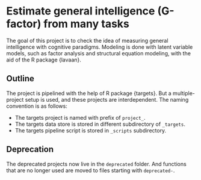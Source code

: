# Estimate general intelligence (G-factor) from many tasks

The goal of this project is to check the idea of measuring general intelligence with cognitive paradigms. Modeling is done with latent variable models, such as factor analysis and structural equation modeling, with the aid of the R package {lavaan}.

## Outline

The project is pipelined with the help of R package {targets}. But a multiple-project setup is used, and these projects are interdependent. The naming convention is as follows:

* The targets project is named with prefix of `project_`.
* The targets data store is stored in different subdirectory of `_targets`.
* The targets pipeline script is stored in `_scripts` subdirectory.

## Deprecation

The deprecated projects now live in the `deprecated` folder. And functions that are no longer used are moved to files starting with `deprecated-`.
